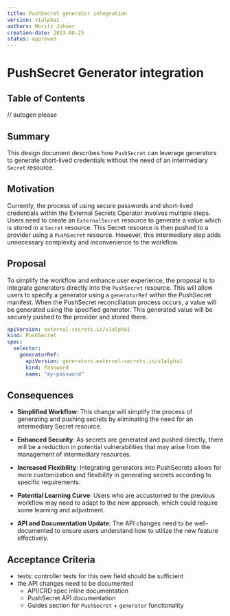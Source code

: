 ```yaml
---
title: PushSecret generator integration
version: v1alpha1
authors: Moritz Johner
creation-date: 2023-08-25
status: approved
---
```

# PushSecret Generator integration

## Table of Contents

<!-- toc -->
// autogen please
<!-- /toc -->

## Summary

This design document describes how `PushSecret` can leverage generators to generate short-lived credentials without the need of an intermediary `Secret` resource.

## Motivation

Currently, the process of using secure passwords and short-lived credentials within the External Secrets Operator involves multiple steps.
Users need to create an `ExternalSecret` resource to generate a value which is stored in a `Secret` resource. This Secret resource is then pushed to a provider using a `PushSecret` resource. However, this intermediary step adds unnecessary complexity and inconvenience to the workflow.

## Proposal

To simplify the workflow and enhance user experience, the proposal is to integrate generators directly into the `PushSecret` resource. This will allow users to specify a generator using a `generatorRef` within the PushSecret manifest. When the PushSecret reconciliation process occurs, a value will be generated using the specified generator. This generated value will be securely pushed to the provider and stored there.

```yaml
apiVersion: external-secrets.io/v1alpha1
kind: PushSecret
spec:
  selector:
    generatorRef:
      apiVersion: generators.external-secrets.io/v1alpha1
      kind: Password
      name: "my-password"
```

## Consequences

* **Simplified Workflow**: This change will simplify the process of generating and pushing secrets by eliminating the need for an intermediary Secret resource.

* **Enhanced Security**: As secrets are generated and pushed directly, there will be a reduction in potential vulnerabilities that may arise from the management of intermediary resources.

* **Increased Flexibility**: Integrating generators into PushSecrets allows for more customization and flexibility in generating secrets according to specific requirements.

* **Potential Learning Curve**: Users who are accustomed to the previous workflow may need to adapt to the new approach, which could require some learning and adjustment.

* **API and Documentation Update**: The API changes need to be well-documented to ensure users understand how to utilize the new feature effectively.


## Acceptance Criteria

* tests: controller tests for this new field should be sufficient
* the API changes need to be documented
    * API/CRD spec inline documentation
    * PushSecret API documentation
    * Guides section for `PushSecret` + `generator` functionality
